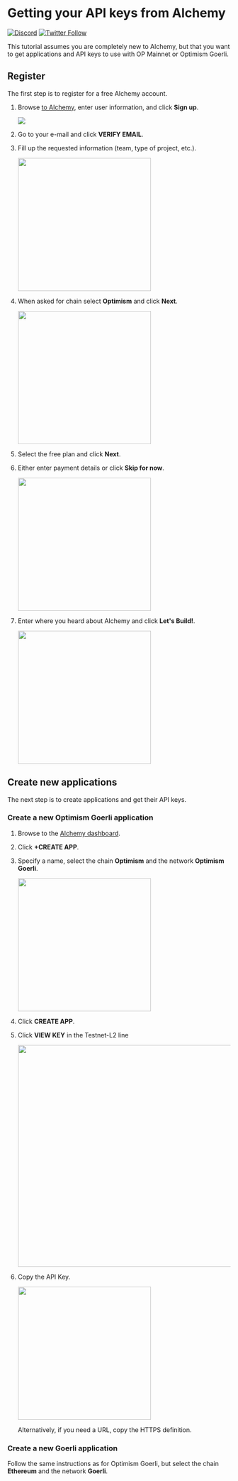 # Getting your API keys from Alchemy

[![Discord](https://img.shields.io/discord/667044843901681675.svg?color=768AD4&label=discord&logo=https%3A%2F%2Fdiscordapp.com%2Fassets%2F8c9701b98ad4372b58f13fd9f65f966e.svg)](https://discord-gateway.optimism.io)
[![Twitter Follow](https://img.shields.io/twitter/follow/optimismFND.svg?label=optimismFND&style=social)](https://twitter.com/optimismFND)

This tutorial assumes you are completely new to Alchemy, but that you want to get applications and API keys to use with OP Mainnet or Optimism Goerli.


## Register

The first step is to register for a free Alchemy account.

1. Browse [to Alchemy](https://auth.alchemyapi.io/signup?redirectUrl=https%3A%2F%2Fdashboard.alchemyapi.io%2Fsignup%2F%3Freferrer_origin%3DDIRECT), enter user information, and click **Sign up**.

   <img src="assets/signup.png" />

1. Go to your e-mail and click **VERIFY EMAIL**.

1. Fill up the requested information (team, type of project, etc.).

   <img src="assets/team-form.png" width="300"/>

1. When asked for chain select **Optimism** and click **Next**.   

   <img src="assets/select-op.png" width="300"/>

1. Select the free plan and click **Next**.   

1. Either enter payment details or click **Skip for now**.

   <img src="assets/payment-details.png" width="300"/>

1. Enter where you heard about Alchemy and click **Let's Build!**. 

   <img src="assets/lets-build.png" width="300"/>


## Create new applications

The next step is to create applications and get their API keys.

### Create a new Optimism Goerli application

1. Browse to the [Alchemy dashboard](https://dashboard.alchemyapi.io/).

1. Click **+CREATE APP**.

1. Specify a name, select the chain **Optimism** and the network **Optimism Goerli**.

   <img src="assets/create-app-l2-testnet.png" width="300"/>

1. Click **CREATE APP**.

1. Click **VIEW KEY** in the Testnet-L2 line

   <img src="assets/viewkey.png" width="500"/>

1. Copy the API Key.

   <img src="assets/copykey.png" width="300"/>

   Alternatively, if you need a URL, copy the HTTPS definition.

### Create a new Goerli application

Follow the same instructions as for Optimism Goerli, but select the chain **Ethereum** and the network **Goerli**.